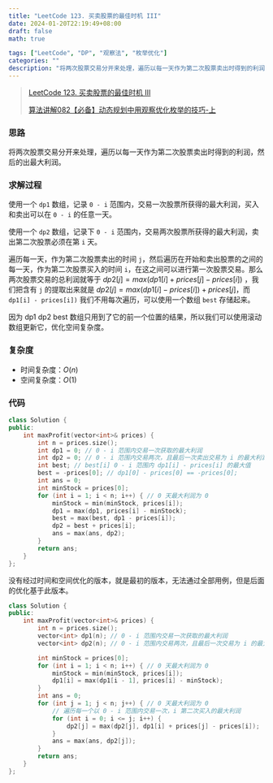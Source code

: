 ```yaml
---
title: "LeetCode 123. 买卖股票的最佳时机 III"
date: 2024-01-20T22:19:49+08:00
draft: false
math: true

tags: ["LeetCode", "DP", "观察法", "枚举优化"]
categories: ""
description: "将两次股票交易分开来处理，遍历以每一天作为第二次股票卖出时得到的利润，然后的出最大利润。"
---
```


> [LeetCode 123. 买卖股票的最佳时机 III](https://leetcode.cn/problems/best-time-to-buy-and-sell-stock-iii/)
>
> [算法讲解082【必备】动态规划中用观察优化枚举的技巧-上](https://www.bilibili.com/video/BV1PN411j7aG/)

### 思路

将两次股票交易分开来处理，遍历以每一天作为第二次股票卖出时得到的利润，然后的出最大利润。

### 求解过程

使用一个 `dp1` 数组，记录 `0 - i` 范围内，交易一次股票所获得的最大利润，买入和卖出可以在 `0 - i` 的任意一天。

使用一个 `dp2` 数组，记录下 `0 - i` 范围内，交易两次股票所获得的最大利润，卖出第二次股票必须在第 `i` 天。

遍历每一天，作为第二次股票卖出的时间 `j`，然后遍历在开始和卖出股票的之间的每一天，作为第二次股票买入的时间 `i`，在这之间可以进行第一次股票交易。那么两次股票交易的总利润就等于 $dp2[j] = max(dp1[i] + prices[j] - prices[i])$ ，我们把含有 `j` 的提取出来就是 $dp2[j] = max(dp1[i] - prices[i]) + prices[j]$，而 `dp1[i] - prices[i])` 我们不用每次遍历，可以使用一个数组 `best` 存储起来。

因为 dp1 dp2 best 数组只用到了它的前一个位置的结果，所以我们可以使用滚动数组更新它，优化空间复杂度。

### 复杂度

- 时间复杂度：$O(n)$
- 空间复杂度：$O(1)$

### 代码

```c++
class Solution {
public:
    int maxProfit(vector<int>& prices) {
        int n = prices.size();
        int dp1 = 0; // 0 - i 范围内交易一次获取的最大利润
        int dp2 = 0; // 0 - i 范围内交易两次，且最后一次卖出交易为 i 的最大利润
        int best; // best[i] 0 - i 范围内 dp1[i] - prices[i] 的最大值
        best = -prices[0]; // dp1[0] - prices[0] == -prices[0];
        int ans = 0;
        int minStock = prices[0];
        for (int i = 1; i < n; i++) { // 0 天最大利润为 0
            minStock = min(minStock, prices[i]);
            dp1 = max(dp1, prices[i] - minStock);
            best = max(best, dp1 - prices[i]);
            dp2 = best + prices[i];
            ans = max(ans, dp2);
        }
        return ans;
    }
};
```

没有经过时间和空间优化的版本，就是最初的版本，无法通过全部用例，但是后面的优化基于此版本。

```c++
class Solution {
public:
    int maxProfit(vector<int>& prices) {
        int n = prices.size();
        vector<int> dp1(n); // 0 - i 范围内交易一次获取的最大利润
        vector<int> dp2(n); // 0 - i 范围内交易两次，且最后一次交易为 i 的最大利润

        int minStock = prices[0];
        for (int i = 1; i < n; i++) { // 0 天最大利润为 0
            minStock = min(minStock, prices[i]);
            dp1[i] = max(dp1[i - 1], prices[i] - minStock);
        }
        int ans = 0;
        for (int j = 1; j < n; j++) { // 0 天最大利润为 0
            // 遍历每一个以 0 - i 范围内交易一次，i 第二次买入的最大利润
            for (int i = 0; i <= j; i++) {
                dp2[j] = max(dp2[j], dp1[i] + prices[j] - prices[i]);
            }
            ans = max(ans, dp2[j]);
        }
        return ans;
    }
};
```